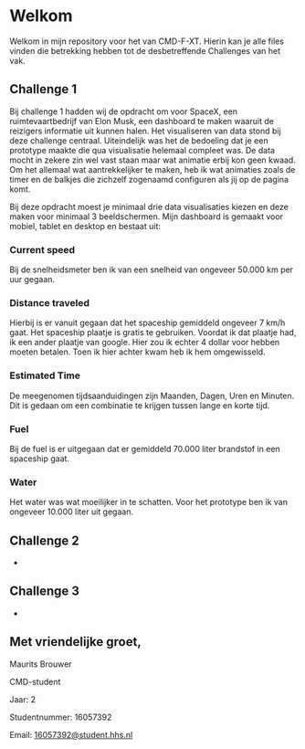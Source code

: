 # Welkom

Welkom in mijn repository voor het van CMD-F-XT. Hierin kan je alle files vinden die betrekking hebben tot de desbetreffende Challenges van het vak.

## Challenge 1

Bij challenge 1 hadden wij de opdracht om voor SpaceX, een ruimtevaartbedrijf van Elon Musk, een dashboard te maken waaruit de reizigers informatie uit kunnen halen. Het visualiseren van data stond bij deze challenge centraal. Uiteindelijk was het de bedoeling dat je een prototype maakte die qua visualisatie helemaal compleet was. De data mocht in zekere zin wel vast staan maar wat animatie erbij kon geen kwaad. Om het allemaal wat aantrekkelijker te maken, heb ik wat animaties zoals de timer en de balkjes die zichzelf zogenaamd configuren als jij op de pagina komt.


Bij deze opdracht moest je minimaal drie data visualisaties kiezen en deze maken voor minimaal 3 beeldschermen. Mijn dashboard is gemaakt voor mobiel, tablet en desktop en bestaat uit:


### Current speed


Bij de snelheidsmeter ben ik van een snelheid van ongeveer 50.000 km per uur gegaan. 

### Distance traveled


Hierbij is er vanuit gegaan dat het spaceship gemiddeld ongeveer 7 km/h gaat. Het spaceship plaatje is gratis te gebruiken. Voordat ik dat plaatje had, ik een ander plaatje van google. Hier zou ik echter 4 dollar voor hebben moeten betalen. Toen ik hier achter kwam heb ik hem omgewisseld.

### Estimated Time


De meegenomen tijdsaanduidingen zijn Maanden, Dagen, Uren en Minuten. Dit is gedaan om een combinatie te krijgen tussen lange en korte tijd.

### Fuel


Bij de fuel is er uitgegaan dat er gemiddeld 70.000 liter brandstof in een spaceship gaat. 

### Water


Het water was wat moeilijker in te schatten. Voor het prototype ben ik van ongeveer 10.000 liter uit gegaan.




## Challenge 2

-

## Challenge 3

-

## Met vriendelijke groet,

Maurits Brouwer

CMD-student

Jaar: 2

Studentnummer: 16057392

Email: 16057392@student.hhs.nl


